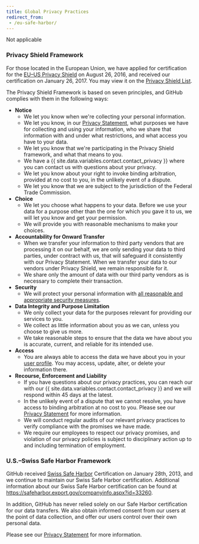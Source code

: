 ```yaml
---
title: Global Privacy Practices
redirect_from:
 - /eu-safe-harbor/
---
```


Not applicable

### Privacy Shield Framework

For those located in the European Union, we have applied for certification for the [EU–US Privacy Shield](https://www.privacyshield.gov/) on August 26, 2016, and received our certification on January 26, 2017. You may view it on the [Privacy Shield List](https://www.privacyshield.gov/participant?id=a2zt000000001K2AAI).

The Privacy Shield Framework is based on seven principles, and GitHub complies with them in the following ways:

- **Notice**
  - We let you know when we're collecting your personal information. 
  - We let you know, in our [Privacy Statement](/articles/github-privacy-statement/), what purposes we have for collecting and using your information, who we share that information with and under what restrictions, and what access you have to your data.
  - We let you know that we're participating in the Privacy Shield framework, and what that means to you.
  - We have a {{ site.data.variables.contact.contact_privacy }} where you can contact us with questions about your privacy.  
  - We let you know about your right to invoke binding arbitration, provided at no cost to you, in the unlikely event of a dispute.
  - We let you know that we are subject to the jurisdiction of the Federal Trade Commission. 
- **Choice**
  - We let you choose what happens to your data. Before we use your data for a purpose other than the one for which you gave it to us, we will let you know and get your permission. 
  - We will provide you with reasonable mechanisms to make your choices.
- **Accountability for Onward Transfer**
  - When we transfer your information to third party vendors that are processing it on our behalf, we are only sending your data to third parties, under contract with us, that will safeguard it consistently with our Privacy Statement. When we transfer your data to our vendors under Privacy Shield, we remain responsible for it.
  - We share only the amount of data with our third party vendors as is necessary to complete their transaction.
- **Security**
  - We will protect your personal information with [all reasonable and appropriate security measures](/articles/github-security/). 
- **Data Integrity and Purpose Limitation**
  - We only collect your data for the purposes relevant for providing our services to you. 
  - We collect as little information about you as we can, unless you choose to give us more. 
  - We take reasonable steps to ensure that the data we have about you is accurate, current, and reliable for its intended use.
- **Access**
  - You are always able to access the data we have about you in your [user profile](https://github.com/settings/profile). You may access, update, alter, or delete your information there.
- **Recourse, Enforcement and Liability**
  - If you have questions about our privacy practices, you can reach our with our {{ site.data.variables.contact.contact_privacy }} and we will respond within 45 days at the latest.
  - In the unlikely event of a dispute that we cannot resolve, you have access to binding arbitration at no cost to you. Please see our [Privacy Statement](/articles/github-privacy-statement/) for more information.
  - We will conduct regular audits of our relevant privacy practices to verify compliance with the promises we have made. 
  - We require our employees to respect our privacy promises, and violation of our privacy policies is subject to disciplinary action up to and including termination of employment.

### U.S.–Swiss Safe Harbor Framework

GitHub received [Swiss Safe Harbor](https://build.export.gov/main/safeharbor/swiss/index.asp) Certification on January 28th, 2013, and we continue to maintain our Swiss Safe Harbor certification. Additional information about our Swiss Safe Harbor certification can be found at <https://safeharbor.export.gov/companyinfo.aspx?id=33260>.

In addition, GitHub has never relied solely on our Safe Harbor certification for our data transfers. We also obtain informed consent from our users at the point of data collection, and offer our users control over their own personal data.

Please see our [Privacy Statement](/articles/github-privacy-statement/) for more information.
